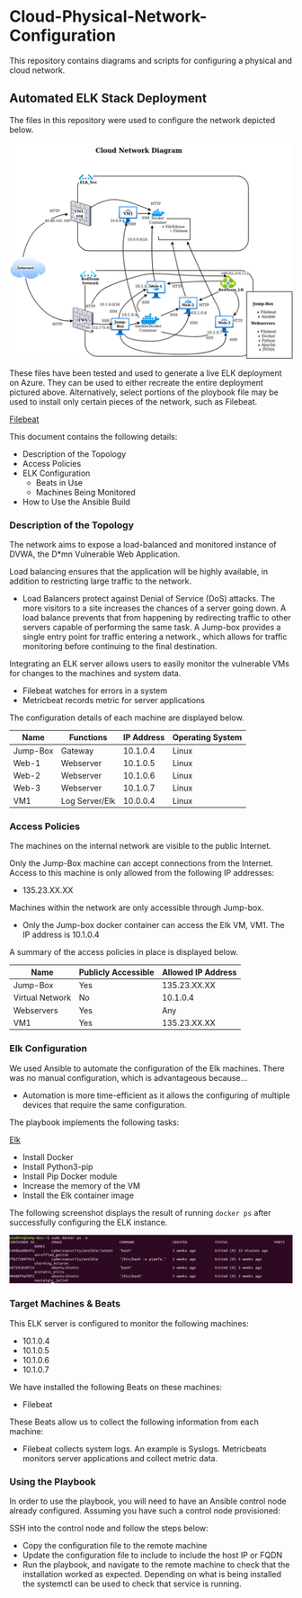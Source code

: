 # Cloud-Physical-Network-Configuration
This repository contains diagrams and scripts for configuring a physical and cloud network.

## Automated ELK Stack Deployment

The files in this repository were used to configure the network depicted below.

![Network Diagram](https://github.com/grifft709/Cloud-Physical-Nertwork-Configuration/blob/main/Diagrams/cloud_network_diagram.jpg)

These files have been tested and used to generate a live ELK deployment on Azure. They can be used to either recreate the entire deployment pictured above. Alternatively, select portions of the ploybook file may be used to install only certain pieces of the network, such as Filebeat.

[Filebeat](https://github.com/grifft709/Cloud-Physical-Nertwork-Configuration/blob/main/Ansible/filebeat-playbook.yml)

This document contains the following details:
- Description of the Topology
- Access Policies
- ELK Configuration
  - Beats in Use
  - Machines Being Monitored
- How to Use the Ansible Build

### Description of the Topology

The network aims to expose a load-balanced and monitored instance of DVWA, the D*mn Vulnerable Web Application.

Load balancing ensures that the application will be highly available, in addition to restricting large traffic to the network.

- Load Balancers protect against Denial of Service (DoS) attacks. The more visitors to a site increases the chances of a server going down. A load balance prevents that from happening by redirecting traffic to other servers capable of performing the same task. A Jump-box provides a single entry point for traffic entering a network., which allows for traffic monitoring before continuing to the final destination.

Integrating an ELK server allows users to easily monitor the vulnerable VMs for changes to the machines and system data.
- Filebeat watches for errors in a system
- Metricbeat records metric for server applications

The configuration details of each machine are displayed below.

| Name     | Functions  | IP Address | Operating System |
|----------|------------|------------|------------------|
| Jump-Box | Gateway    | 10.1.0.4   | Linux            |
| Web-1    | Webserver  | 10.1.0.5   | Linux            |
| Web-2    | Webserver  | 10.1.0.6   | Linux            |
| Web-3    | Webserver  | 10.1.0.7   | Linux            |
| VM1      | Log Server/Elk | 10.0.0.4   | Linux            |

### Access Policies

The machines on the internal network are visible to the public Internet. 

Only the Jump-Box machine can accept connections from the Internet. Access to this machine is only allowed from the following IP addresses:
- 135.23.XX.XX

Machines within the network are only accessible through Jump-box.

- Only the Jump-box docker container can access the Elk VM, VM1. The IP address is 10.1.0.4

A summary of the access policies in place is displayed below.

| Name            | Publicly Accessible | Allowed IP Address |
|-----------------|---------------------|--------------------|
| Jump-Box        | Yes                 | 135.23.XX.XX       |
| Virtual Network | No                  | 10.1.0.4           |
| Webservers      | Yes                 | Any                |
| VM1             | Yes                 | 135.23.XX.XX       |

### Elk Configuration

We used Ansible to automate the configuration of the Elk machines. There was no manual configuration, which is advantageous because...
- Automation is more time-efficient as it allows the configuring of multiple devices that require the same configuration.

The playbook implements the following tasks:

[Elk](https://github.com/grifft709/Cloud-Physical-Nertwork-Configuration/blob/main/Ansible/install-elk.yml)

- Install Docker
- Install Python3-pip
- Install Pip Docker module
- Increase the memory of the VM
- Install the Elk container image

The following screenshot displays the result of running `docker ps` after successfully configuring the ELK instance.

![Docker ps](https://github.com/grifft709/Cloud-Physical-Nertwork-Configuration/blob/main/Diagrams/docker.PNG)

### Target Machines & Beats

This ELK server is configured to monitor the following machines:
- 10.1.0.4
- 10.1.0.5
- 10.1.0.6
- 10.1.0.7

We have installed the following Beats on these machines:
- Filebeat

These Beats allow us to collect the following information from each machine:
- Filebeat collects system logs. An example is Syslogs. Metricbeats monitors server applications and collect metric data.

### Using the Playbook

In order to use the playbook, you will need to have an Ansible control node already configured. Assuming you have such a control node provisioned: 

SSH into the control node and follow the steps below:
- Copy the configuration file to the remote machine 
- Update the configuration file to include to include the host IP or FQDN
- Run the playbook, and navigate to the remote machine to check that the installation worked as expected. Depending on what is being installed the systemctl can be used to check that service is running.
